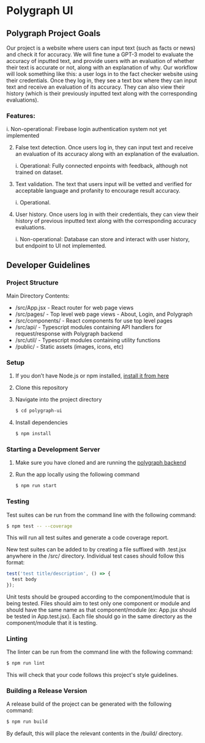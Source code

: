 # Polygraph UI

## Polygraph Project Goals
Our project is a website where users can input text (such as facts or news) and check it for accuracy. We will fine tune a GPT-3 model to evaluate the accuracy of inputted text, and provide users with an evaluation of whether their text is accurate or not, along with an explanation of why. Our workflow will look something like this: a user logs in to the fact checker website using their credentials. Once they log in, they see a text box where they can input text and receive an evaluation of its accuracy. They can also view their history (which is their previously inputted text along with the corresponding evaluations).

### Features:

   i.  Non-operational: Firebase login authentication system not yet implemented


2. False text detection. Once users log in, they can input text and receive an evaluation of its accuracy along with an explanation of the evaluation.

   i.  Operational: Fully connected enpoints with feedback, although not trained on dataset.

3. Text validation. The text that users input will be vetted and verified for acceptable language and profanity to encourage result accuracy.

   i.  Operational.

4. User history. Once users log in with their credentials, they can view their history of previous inputted text along with the corresponding accuracy evaluations.

   i.  Non-operational: Database can store and interact with user history, but endpoint to UI not implemented.

## Developer Guidelines
### Project Structure
Main Directory Contents:
- /src/App.jsx - React router for web page views
- /src/pages/ - Top level web page views - About, Login, and Polygraph
- /src/components/ - React components for use top level pages
- /src/api/ - Typescript modules containing API handlers for request/response with Polygraph backend
- /src/util/ - Typescript modules containing utility functions
- /public/ - Static assets (images, icons, etc)

### Setup
1. If you don’t have Node.js or npm installed, [install it from here](https://nodejs.org/en/download/)

2. Clone this repository

3. Navigate into the project directory

   ```bash
   $ cd polygraph-ui
   ```

4. Install dependencies
   ```bash
   $ npm install
   ```

### Starting a Development Server
1. Make sure you have cloned and are running the [polygraph backend](https://github.com/sanjanachin/polygraph)

2. Run the app locally using the following command
   ```bash
   $ npm run start
   ```

### Testing
Test suites can be run from the command line with the following command:
```bash
$ npm test -- --coverage
```
This will run all test suites and generate a code coverage report.

New test suites can be added to by creating a file suffixed with .test.jsx anywhere in the /src/ directory. Individual
test cases should follow this format:
```js
test('test title/description', () => {
  test body
});
```
Unit tests should be grouped according to the component/module that is being tested. Files should aim to test only one
component or module and should have the same name as that component/module (ex: App.jsx should be tested in
App.test.jsx). Each file should go in the same directory as the component/module that it is testing.

### Linting
The linter can be run from the command line with the following command:
```bash
$ npm run lint
```
This will check that your code follows this project's style guidelines.

### Building a Release Version
A release build of the project can be generated with the following command:
```bash
$ npm run build
```
By default, this will place the relevant contents in the /build/ directory.
